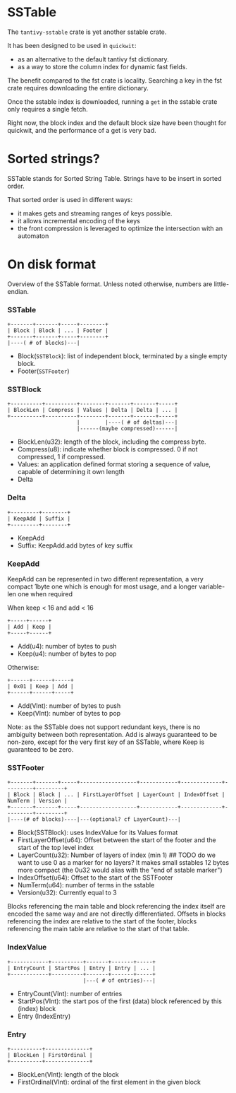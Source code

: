 # SSTable

The `tantivy-sstable` crate is yet another sstable crate.

It has been designed to be used in `quickwit`:
- as an alternative to the default tantivy fst dictionary.
- as a way to store the column index for dynamic fast fields.

The benefit compared to the fst crate is locality.
Searching a key in the fst crate requires downloading the entire dictionary.

Once the sstable index is downloaded, running a `get` in the sstable
crate only requires a single fetch.

Right now, the block index and the default block size have been thought
for quickwit, and the performance of a get is very bad.

# Sorted strings?

SSTable stands for Sorted String Table.
Strings have to be insert in sorted order.

That sorted order is used in different ways:
- it makes gets and streaming ranges of keys
possible.
- it allows incremental encoding of the keys
- the front compression is leveraged to optimize
the intersection with an automaton

# On disk format

Overview of the SSTable format. Unless noted otherwise, numbers are little-endian.

### SSTable
```
+-------+-------+-----+--------+
| Block | Block | ... | Footer |
+-------+-------+-----+--------+
|----( # of blocks)---|
```
- Block(`SSTBlock`): list of independent block, terminated by a single empty block.
- Footer(`SSTFooter`)

### SSTBlock
```
+----------+----------+--------+-------+-------+-----+
| BlockLen | Compress | Values | Delta | Delta | ... |
+----------+----------+--------+-------+-------+-----+
                      |        |----( # of deltas)---|
                      |------(maybe compressed)------|
```
- BlockLen(u32): length of the block, including the compress byte.
- Compress(u8): indicate whether block is compressed. 0 if not compressed, 1 if compressed.
- Values: an application defined format storing a sequence of value, capable of determining it own length
- Delta

### Delta
```
+---------+--------+
| KeepAdd | Suffix |
+---------+--------+
```
- KeepAdd
- Suffix: KeepAdd.add bytes of key suffix

### KeepAdd
KeepAdd can be represented in two different representation, a very compact 1byte one which is enough for most usage, and a longer variable-len one when required

When keep < 16 and add < 16
```
+-----+------+
| Add | Keep |
+-----+------+
```
- Add(u4): number of bytes to push
- Keep(u4): number of bytes to pop

Otherwise:
```
+------+------+-----+
| 0x01 | Keep | Add |
+------+------+-----+
```
- Add(VInt): number of bytes to push
- Keep(VInt): number of bytes to pop


Note: as the SSTable does not support redundant keys, there is no ambiguity between both representation. Add is always guaranteed to be non-zero, except for the very first key of an SSTable, where Keep is guaranteed to be zero.

### SSTFooter
```
+-------+-------+-----+------------------+------------+-------------+---------+---------+
| Block | Block | ... | FirstLayerOffset | LayerCount | IndexOffset | NumTerm | Version |
+-------+-------+-----+------------------+------------+-------------+---------+---------+
|----(# of blocks)----|---(optional? cf LayerCount)---|
```
- Block(SSTBlock): uses IndexValue for its Values format
- FirstLayerOffset(u64): Offset between the start of the footer and the start of the top level index
- LayerCount(u32): Number of layers of index (min 1) ## TODO do we want to use 0 as a marker for no layers? It makes small sstables 12 bytes more compact (the 0u32 would alias with the "end of sstable marker")
- IndexOffset(u64): Offset to the start of the SSTFooter
- NumTerm(u64): number of terms in the sstable
- Version(u32): Currently equal to 3

Blocks referencing the main table and block referencing the index itself are encoded the same way and
are not directly differentiated. Offsets in blocks referencing the index are relative to the start of
the footer, blocks referencing the main table are relative to the start of that table.

### IndexValue
```
+------------+----------+-------+-------+-----+
| EntryCount | StartPos | Entry | Entry | ... |
+------------+----------+-------+-------+-----+
                        |---( # of entries)---|
```

- EntryCount(VInt): number of entries
- StartPos(VInt): the start pos of the first (data) block referenced by this (index) block
- Entry (IndexEntry)

### Entry
```
+----------+--------------+
| BlockLen | FirstOrdinal |
+----------+--------------+
```
- BlockLen(VInt): length of the block
- FirstOrdinal(VInt): ordinal of the first element in the given block
